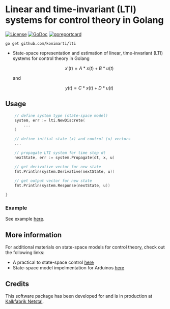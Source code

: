 # Linear and time-invariant (LTI) systems for control theory in Golang

[![License](http://img.shields.io/badge/license-MIT-red.svg?style=flat)](https://github.com/konimarti/lti/blob/master/LICENSE)
[![GoDoc](https://godoc.org/github.com/konimarti/observer?status.svg)](https://godoc.org/github.com/konimarti/lti)
[![goreportcard](https://goreportcard.com/badge/github.com/konimarti/observer)](https://goreportcard.com/report/github.com/konimarti/lti)

```go get github.com/konimarti/lti```

* State-space representation and estimation of linear, time-invariant (LTI) systems for control theory in Golang

	```math
	 x'(t) = A * x(t) + B * u(t)
	```
	 and
	```math
	 y(t)  = C * x(t) + D * u(t)
	```


## Usage
```go
	// define system type (state-space model)
	system, err := lti.NewDiscrete(
		...
	)

	// define initial state (x) and control (u) vectors
	...

	// propagate LTI system for time step dt
	nextState, err := system.Propagate(dt, x, u)

	// get derivative vector for new state
	fmt.Println(system.Derivative(nextState, u))
	
	// get output vector for new state
	fmt.Println(system.Response(nextState, u))

}
```

### Example

See example [here](example/lti.go).

## More information

For additional materials on state-space models for control theory, check out the following links:
* A practical to state-space control [here](https://github.com/calcmogul/state-space-guide)
* State-space model impelmentation for Arduinos [here](https://github.com/tomstewart89/StateSpaceControl)

## Credits

This software package has been developed for and is in production at [Kalkfabrik Netstal](http://www.kfn.ch/en).
